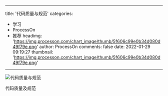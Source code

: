 
---
title: '代码质量与规范'
categories: 
 - 学习
 - ProcessOn
 - 推荐
headimg: 'https://img.processon.com/chart_image/thumb/5f606c99e0b34d080d49f79e.png'
author: ProcessOn
comments: false
date: 2022-01-29 09:19:27
thumbnail: 'https://img.processon.com/chart_image/thumb/5f606c99e0b34d080d49f79e.png'
---

<div>   
<img class="thumb" alt="代码质量与规范" src="https://img.processon.com/chart_image/thumb/5f606c99e0b34d080d49f79e.png" referrerpolicy="no-referrer">
<p>代码质量及规范</p>  
</div>
            